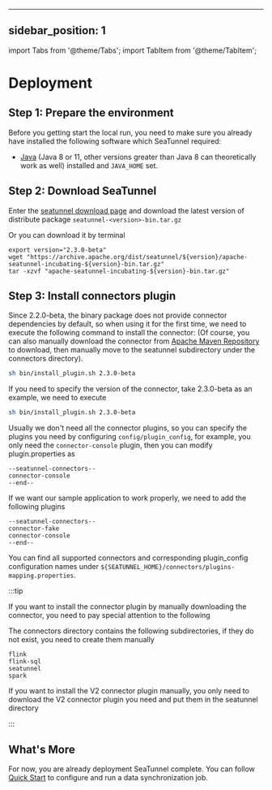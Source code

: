 ---

sidebar_position: 1
-------------------

import Tabs from '@theme/Tabs';
import TabItem from '@theme/TabItem';

# Deployment

## Step 1: Prepare the environment

Before you getting start the local run, you need to make sure you already have installed the following software which SeaTunnel required:

* [Java](https://www.java.com/en/download/) (Java 8 or 11, other versions greater than Java 8 can theoretically work as well) installed and `JAVA_HOME` set.

## Step 2: Download SeaTunnel

Enter the [seatunnel download page](https://seatunnel.apache.org/download) and download the latest version of distribute
package `seatunnel-<version>-bin.tar.gz`

Or you can download it by terminal

```shell
export version="2.3.0-beta"
wget "https://archive.apache.org/dist/seatunnel/${version}/apache-seatunnel-incubating-${version}-bin.tar.gz"
tar -xzvf "apache-seatunnel-incubating-${version}-bin.tar.gz"
```

<!-- TODO: We should add example module as quick start which is no need for install Spark or Flink -->

## Step 3: Install connectors plugin

Since 2.2.0-beta, the binary package does not provide connector dependencies by default, so when using it for the first time, we need to execute the following command to install the connector: (Of course, you can also manually download the connector from [Apache Maven Repository](https://repo.maven.apache.org/maven2/org/apache/seatunnel/) to download, then manually move to the seatunnel subdirectory under the connectors directory).

```bash
sh bin/install_plugin.sh 2.3.0-beta
```

If you need to specify the version of the connector, take 2.3.0-beta as an example, we need to execute

```bash
sh bin/install_plugin.sh 2.3.0-beta
```

Usually we don't need all the connector plugins, so you can specify the plugins you need by configuring `config/plugin_config`, for example, you only need the `connector-console` plugin, then you can modify plugin.properties as

```plugin_config
--seatunnel-connectors--
connector-console
--end--
```

If we want our sample application to work properly, we need to add the following plugins

```plugin_config
--seatunnel-connectors--
connector-fake
connector-console
--end--
```

You can find all supported connectors and corresponding plugin_config configuration names under `${SEATUNNEL_HOME}/connectors/plugins-mapping.properties`.

:::tip

If you want to install the connector plugin by manually downloading the connector, you need to pay special attention to the following

The connectors directory contains the following subdirectories, if they do not exist, you need to create them manually

```
flink
flink-sql
seatunnel
spark
```

If you want to install the V2 connector plugin manually, you only need to download the V2 connector plugin you need and put them in the seatunnel directory

:::

## What's More

For now, you are already deployment SeaTunnel complete. You can follow [Quick Start](quick-start-seatunnel-engine.md) to configure and run a data synchronization job.
